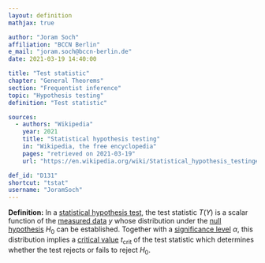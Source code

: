 ```yaml
---
layout: definition
mathjax: true

author: "Joram Soch"
affiliation: "BCCN Berlin"
e_mail: "joram.soch@bccn-berlin.de"
date: 2021-03-19 14:40:00

title: "Test statistic"
chapter: "General Theorems"
section: "Frequentist inference"
topic: "Hypothesis testing"
definition: "Test statistic"

sources:
  - authors: "Wikipedia"
    year: 2021
    title: "Statistical hypothesis testing"
    in: "Wikipedia, the free encyclopedia"
    pages: "retrieved on 2021-03-19"
    url: "https://en.wikipedia.org/wiki/Statistical_hypothesis_testing#The_testing_process"

def_id: "D131"
shortcut: "tstat"
username: "JoramSoch"
---
```



**Definition:** In a [statistical hypothesis test](/D/test), the test statistic $T(Y)$ is a scalar function of the [measured data](/D/data) $y$ whose distribution under the [null hypothesis](/D/h0) $H_0$ can be established. Together with a [significance level](/D/alpha) $\alpha$, this distribution implies a [critical value](/D/cval) $t_\mathrm{crit}$ of the test statistic which determines whether the test rejects or fails to reject $H_0$.